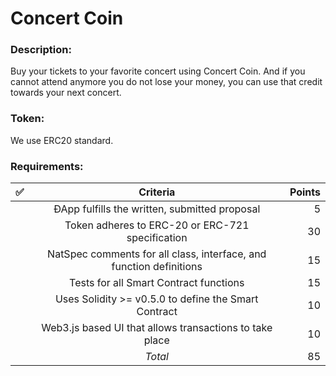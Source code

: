 # Concert Coin

### Description:
Buy your tickets to your favorite concert using Concert Coin.
And if you cannot attend anymore you do not lose your money, you can use that credit towards your next concert.

### Token:
We use ERC20 standard.

### Requirements: 

| ✅ | Criteria |  Points |
|----------|:-------------:|------:|
|  | ÐApp fulfills the written, submitted proposal | 5 |
|  | Token adheres to ERC-20 or ERC-721 specification | 30 |
|  | NatSpec comments for all class, interface, and function definitions | 15 |
|  | Tests for all Smart Contract functions | 15 |
|  | Uses Solidity >= v0.5.0 to define the Smart Contract | 10 |
|  | Web3.js based UI that allows transactions to take place | 10 |
|  | _Total_ | 85 |